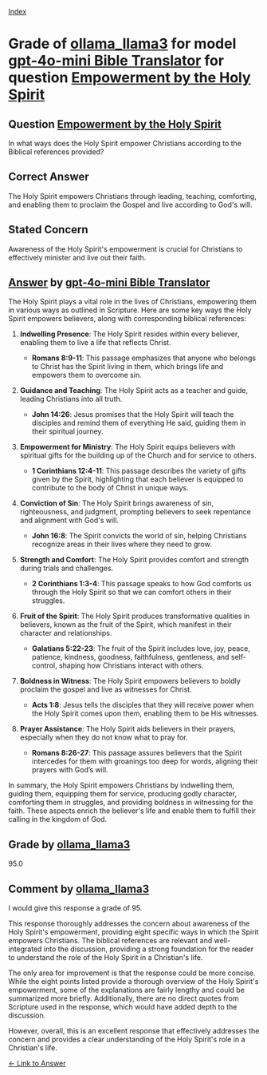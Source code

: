 
[Index](../../../../index.md)
# Grade of [ollama_llama3](../../../grading_models/ollama_llama3.md) for model [gpt-4o-mini Bible Translator](../../../answering_models/gpt-4o-mini_Bible_Translator.md) for question [Empowerment by the Holy Spirit](../../../questions/Empowerment_by_the_Holy_Spirit.md)

## Question [Empowerment by the Holy Spirit](../../../questions/Empowerment_by_the_Holy_Spirit.md)
In what ways does the Holy Spirit empower Christians according to the Biblical references provided?

## Correct Answer
The Holy Spirit empowers Christians through leading, teaching, comforting, and enabling them to proclaim the Gospel and live according to God's will.

## Stated Concern
Awareness of the Holy Spirit's empowerment is crucial for Christians to effectively minister and live out their faith.

## [Answer](../Empowerment_by_the_Holy_Spirit.md) by [gpt-4o-mini Bible Translator](../../../answering_models/gpt-4o-mini_Bible_Translator.md)
The Holy Spirit plays a vital role in the lives of Christians, empowering them in various ways as outlined in Scripture. Here are some key ways the Holy Spirit empowers believers, along with corresponding biblical references:

1. **Indwelling Presence**: The Holy Spirit resides within every believer, enabling them to live a life that reflects Christ. 
   - **Romans 8:9-11**: This passage emphasizes that anyone who belongs to Christ has the Spirit living in them, which brings life and empowers them to overcome sin.

2. **Guidance and Teaching**: The Holy Spirit acts as a teacher and guide, leading Christians into all truth.
   - **John 14:26**: Jesus promises that the Holy Spirit will teach the disciples and remind them of everything He said, guiding them in their spiritual journey.

3. **Empowerment for Ministry**: The Holy Spirit equips believers with spiritual gifts for the building up of the Church and for service to others.
   - **1 Corinthians 12:4-11**: This passage describes the variety of gifts given by the Spirit, highlighting that each believer is equipped to contribute to the body of Christ in unique ways.

4. **Conviction of Sin**: The Holy Spirit brings awareness of sin, righteousness, and judgment, prompting believers to seek repentance and alignment with God's will.
   - **John 16:8**: The Spirit convicts the world of sin, helping Christians recognize areas in their lives where they need to grow.

5. **Strength and Comfort**: The Holy Spirit provides comfort and strength during trials and challenges.
   - **2 Corinthians 1:3-4**: This passage speaks to how God comforts us through the Holy Spirit so that we can comfort others in their struggles.

6. **Fruit of the Spirit**: The Holy Spirit produces transformative qualities in believers, known as the fruit of the Spirit, which manifest in their character and relationships.
   - **Galatians 5:22-23**: The fruit of the Spirit includes love, joy, peace, patience, kindness, goodness, faithfulness, gentleness, and self-control, shaping how Christians interact with others.

7. **Boldness in Witness**: The Holy Spirit empowers believers to boldly proclaim the gospel and live as witnesses for Christ.
   - **Acts 1:8**: Jesus tells the disciples that they will receive power when the Holy Spirit comes upon them, enabling them to be His witnesses.

8. **Prayer Assistance**: The Holy Spirit aids believers in their prayers, especially when they do not know what to pray for.
   - **Romans 8:26-27**: This passage assures believers that the Spirit intercedes for them with groanings too deep for words, aligning their prayers with God’s will.

In summary, the Holy Spirit empowers Christians by indwelling them, guiding them, equipping them for service, producing godly character, comforting them in struggles, and providing boldness in witnessing for the faith. These aspects enrich the believer's life and enable them to fulfill their calling in the kingdom of God.

## Grade by [ollama_llama3](../../../grading_models/ollama_llama3.md)
95.0

## Comment by [ollama_llama3](../../../grading_models/ollama_llama3.md)
I would give this response a grade of 95.

This response thoroughly addresses the concern about awareness of the Holy Spirit's empowerment, providing eight specific ways in which the Spirit empowers Christians. The biblical references are relevant and well-integrated into the discussion, providing a strong foundation for the reader to understand the role of the Holy Spirit in a Christian's life.

The only area for improvement is that the response could be more concise. While the eight points listed provide a thorough overview of the Holy Spirit's empowerment, some of the explanations are fairly lengthy and could be summarized more briefly. Additionally, there are no direct quotes from Scripture used in the response, which would have added depth to the discussion.

However, overall, this is an excellent response that effectively addresses the concern and provides a clear understanding of the Holy Spirit's role in a Christian's life.

[&lt;- Link to Answer](../Empowerment_by_the_Holy_Spirit.md)
